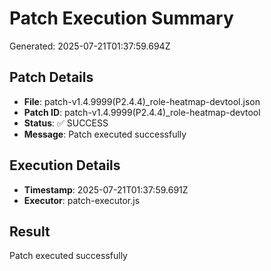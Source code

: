 # Patch Execution Summary
Generated: 2025-07-21T01:37:59.694Z

## Patch Details
- **File**: patch-v1.4.9999(P2.4.4)_role-heatmap-devtool.json
- **Patch ID**: patch-v1.4.9999(P2.4.4)_role-heatmap-devtool
- **Status**: ✅ SUCCESS
- **Message**: Patch executed successfully

## Execution Details
- **Timestamp**: 2025-07-21T01:37:59.691Z
- **Executor**: patch-executor.js

## Result
Patch executed successfully
